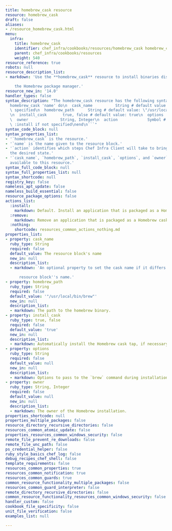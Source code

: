 ```yaml
---
title: homebrew_cask resource
resource: homebrew_cask
draft: false
aliases:
- /resource_homebrew_cask.html
menu:
  infra:
    title: homebrew_cask
    identifier: chef_infra/cookbooks/resources/homebrew_cask homebrew_cask
    parent: chef_infra/cookbooks/resources
    weight: 540
resource_reference: true
robots: null
resource_description_list:
- markdown: 'Use the **homebrew_cask** resource to install binaries distributed via

    the Homebrew package manager.'
resource_new_in: '14.0'
handler_types: false
syntax_description: "The homebrew_cask resource has the following syntax:\n\n``` ruby\n\
  homebrew_cask 'name' do\n  cask_name          String # default value: 'name' unless\
  \ specified\n  homebrew_path      String # default value: \"/usr/local/bin/brew\"\
  \n  install_cask       true, false # default value: true\n  options            String\n\
  \  owner              String, Integer\n  action             Symbol # defaults to\
  \ :install if not specified\nend\n```"
syntax_code_block: null
syntax_properties_list:
- '`homebrew_cask` is the resource.'
- '`name` is the name given to the resource block.'
- '`action` identifies which steps Chef Infra Client will take to bring the node into
  the desired state.'
- '`cask_name`, `homebrew_path`, `install_cask`, `options`, and `owner` are the properties
  available to this resource.'
syntax_full_code_block: null
syntax_full_properties_list: null
syntax_shortcode: null
registry_key: false
nameless_apt_update: false
nameless_build_essential: false
resource_package_options: false
actions_list:
  :install:
    markdown: Default. Install an application that is packaged as a Homebrew cask.
  :remove:
    markdown: Remove an application that is packaged as a Homebrew cask.
  :nothing:
    shortcode: resources_common_actions_nothing.md
properties_list:
- property: cask_name
  ruby_type: String
  required: false
  default_value: The resource block's name
  new_in: null
  description_list:
  - markdown: 'An optional property to set the cask name if it differs from the

      resource block''s name.'
- property: homebrew_path
  ruby_type: String
  required: false
  default_value: '"/usr/local/bin/brew"'
  new_in: null
  description_list:
  - markdown: The path to the homebrew binary.
- property: install_cask
  ruby_type: true, false
  required: false
  default_value: 'true'
  new_in: null
  description_list:
  - markdown: Automatically install the Homebrew cask tap, if necessary.
- property: options
  ruby_type: String
  required: false
  default_value: null
  new_in: null
  description_list:
  - markdown: Options to pass to the `brew` command during installation.
- property: owner
  ruby_type: String, Integer
  required: false
  default_value: null
  new_in: null
  description_list:
  - markdown: The owner of the Homebrew installation.
properties_shortcode: null
properties_multiple_packages: false
resource_directory_recursive_directories: false
resources_common_atomic_update: false
properties_resources_common_windows_security: false
remote_file_prevent_re_downloads: false
remote_file_unc_path: false
ps_credential_helper: false
ruby_style_basics_chef_log: false
debug_recipes_chef_shell: false
template_requirements: false
resources_common_properties: true
resources_common_notification: true
resources_common_guards: true
common_resource_functionality_multiple_packages: false
resources_common_guard_interpreter: false
remote_directory_recursive_directories: false
common_resource_functionality_resources_common_windows_security: false
handler_custom: false
cookbook_file_specificity: false
unit_file_verification: false
examples_list: null

---
```

